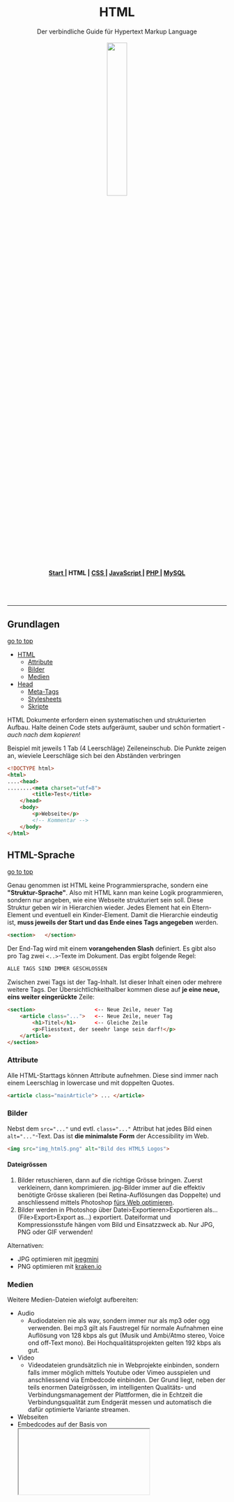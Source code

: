 <h1 align="center">HTML</h1>

<div align="center">Der verbindliche Guide für Hypertext Markup Language</div>

<br>
<div align="center">
<img src="https://www.fhgr.ch/typo3conf/ext/sfptemplate/RootPage/Default/Resources/Public/Partials/Logo/Images/Logo.svg" width="30%">
</div>
<br>
<div align="center">
  <h4>
    <a href="../README.md">
      Start
    </a>
    <span> | </span>
    <span>
      HTML
    </span>
    <span> | </span>
    <a href="../css/CSS.md">
      CSS
    </a>
    <span> | </span>
    <a href="../js/JAVASCRIPT.md">
      JavaScript
    </a>
    <span> | </span>
    <a href="../php/PHP.md">
      PHP
    </a>
    <span> | </span>
    <a href="../mysql/MYSQL.md">
      MySQL
    </a>
  </h4>
</div>

<br><br>

-----

## Grundlagen

[go to top](#HTML)

- [HTML](#HTML-sprache)
  - [Attribute](#attribute)
  - [Bilder](#Bilder)
  - [Medien](#Medien)
- [Head](#head)
  - [Meta-Tags](#meta-tags)
  - [Stylesheets](#stylesheets)
  - [Skripte](#skripte)


HTML Dokumente erfordern einen systematischen und strukturierten Aufbau. Halte deinen Code stets aufgeräumt, sauber und schön formatiert - _auch nach dem kopieren_!

Beispiel mit jeweils 1 Tab (4 Leerschläge) Zeileneinschub. Die Punkte zeigen an, wieviele Leerschläge sich bei den Abständen verbringen

```html
<!DOCTYPE html>
<html>
....<head>
........<meta charset="utf=8">
        <title>Test</title>
    </head>
    <body>
        <p>Webseite</p>
        <!-- Kommentar -->
    </body>
</html>
```

## HTML-Sprache

[go to top](#HTML)

Genau genommen ist HTML keine Programmiersprache, sondern eine **"Struktur-Sprache"**. Also mit HTML kann man keine Logik programmieren, sondern nur angeben, wie eine Webseite strukturiert sein soll. Diese Struktur geben wir in Hierarchien wieder. Jedes Element hat ein Eltern-Element und eventuell ein Kinder-Element. Damit die Hierarchie eindeutig ist, **muss jeweils der Start und das Ende eines Tags angegeben** werden.

```html
<section>   </section>
```

Der End-Tag wird mit einem **vorangehenden Slash** definiert. Es gibt also pro Tag zwei ``<..>``-Texte im Dokument. Das ergibt folgende Regel:

```html
ALLE TAGS SIND IMMER GESCHLOSSEN
```

Zwischen zwei Tags ist der Tag-Inhalt. Ist dieser Inhalt einen oder mehrere weitere Tags. Der Übersichtlichkeithalber kommen diese auf **je eine neue, eins weiter eingerückte** Zeile:

```html
<section>                   <-- Neue Zeile, neuer Tag
    <article class="...">   <-- Neue Zeile, neuer Tag
        <h1>Titel</h1>      <-- Gleiche Zeile
        <p>Fliesstext, der seeehr lange sein darf!</p>
    </article>
</section>
```

### Attribute

Alle HTML-Starttags können Attribute aufnehmen. Diese sind immer nach einem Leerschlag in lowercase und mit doppelten Quotes.

```html
<article class="mainArticle"> ... </article>
```

### Bilder

Nebst dem ``src="..."`` und evtl. ``class="..."`` Attribut hat jedes Bild einen ``alt="..."``-Text. Das ist **die minimalste Form** der Accessibility im Web.

```html
<img src="img_html5.png" alt="Bild des HTML5 Logos">
```

#### Dateigrössen
1. Bilder retuschieren, dann auf die richtige Grösse bringen. Zuerst verkleinern, dann komprimieren. jpg-Bilder immer auf die effektiv benötigte Grösse skalieren (bei Retina-Auflösungen das Doppelte) und anschliessend mittels Photoshop [fürs Web optimieren](https://helpx.adobe.com/ch_de/photoshop-elements/using/optimizing-images.html).
2. Bilder werden in Photoshop über Datei>Exportieren>Exportieren als… (File>Export>Export as…) exportiert. Dateiformat und Kompressionsstufe hängen vom Bild und Einsatzzweck ab. Nur JPG, PNG oder GIF verwenden!

Alternativen:
- JPG optimieren mit [jpegmini](https://www.jpegmini.com/)
- PNG optimieren mit [kraken.io](https://kraken.io/)

### Medien

Weitere Medien-Dateien wiefolgt aufbereiten:
- Audio
  - Audiodateien nie als wav, sondern immer nur als mp3 oder ogg verwenden. Bei mp3 gilt als Faustregel für normale Aufnahmen eine Auflösung von 128 kbps als gut (Musik und Ambi/Atmo stereo, Voice ond off-Text mono). Bei Hochqualitätsprojekten gelten 192 kbps als gut.
- Video
  - Videodateien grundsätzlich nie in Webprojekte einbinden, sondern falls immer möglich mittels Youtube oder Vimeo ausspielen und anschliessend via Embedcode einbinden. Der Grund liegt, neben der teils enormen Dateigrössen, im intelligenten Qualitäts- und Verbindungsmanagement der Plattformen, die in Echtzeit die Verbindungsqualität zum Endgerät messen und automatisch die dafür optimierte Variante streamen.
- Webseiten
 - Embedcodes auf der Basis von <iframe> sind per se nicht responsiv. Mit dem nachstehenden CSS-Hack aber (zusätzliches Elternelement <div> der Klasse "videocontainer") kann jeder iFrame ohne weiteres responsiv gemacht werden.

```css
/* Responsive Video */ 
.videocontainer { 
  position: relative; 
  padding-bottom: 56.25%; /* ratio 16x9 */ 
  height: 0; 
  overflow: hidden; 
  width: 100%; 
  height: auto; 
}

.videocontainer iframe { 
  position: absolute; 
  top: 0; 
  left: 0; 
  width: 100%; 
  height: 100%; 
  border: 0; 
}
```


## Head

[go to top](#HTML)

Im Head werden Seiteneigenschaften und weitere Dateien eingebunden.

### Meta-Tags

[Meta tags - w3schools](https://www.w3schools.com/html/html_head.asp)

Die Metadaten werden genutzt, das HTML-File besser zu spezifizieren (Stichwort: SEO).Zwei wichtige - und in jedem Dokument vorhandene - Metatags sind:

```html
<meta charset="UTF-8">
<meta name="viewport" content="width=device-width, initial-scale=1.0">
```

### Stylesheets

[Stylesheets - w3schools](https://www.w3schools.com/tags/att_link_rel.asp)

Eine wichtige Funktion des HTML-Heads ist das Einbinden der Stylesheets. Jeder Link-Tag hat ein rel=".. ." das die Beziehung (relationship) zwischen den Dokumenten beschreibt.

```html
<link rel="stylesheet" type="text/css" href="theme.css">
```

In grösseren Projekten gibt es viele Stylesheets. Da empfiehlt sich folgende Reihenfolge in einem externen File (siehe Kapitel CSS - FIles einbinden):
1. Bootstrap
2. Frameworks (CDN)
3. Schriften
4. Eigene Stylesheets

### Skripte

[Skripte - w3schools](https://www.w3schools.com/tags/tag_script.asp)

Um einer Webseite interaktivität zu verleihen, werden Skripte eingebunden. Diese werden als letzte Elemente vor dem </body>-Tag eingebunden, da zu diesem Zeitpunkt die ganze Webseite schon steht (DOM ist vollständig).

```html
<body>
    <!-- Viel HTML-Code -->
    <script src="bootstrap.min.js"></script>
    <script src="..."></script>
</body>
```

Auch bei den Skripten spielt die Reihenfolge eine Rolle. Empfehlenswert ist folgende:
1. Bootstrap
2. Frameworks
3. Eigene Skripte


----

<div align="center">
  <h4>Besten Dank für deine Aufmerksamkeit!</h4>
  
  Wenn du Anmerkungen zu den obigen Coding-Conentions hast, so schreibe eine [Mail](mailto:samuel.rhyner@fhgr.ch).
</div>